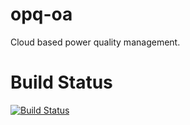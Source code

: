 opq-oa
======

Cloud based power quality management.


Build Status
=====
[![Build Status](https://pele.ci.cloudbees.com/buildStatus/icon?job=opq-ao)](https://pele.ci.cloudbees.com/job/opq-ao/)

